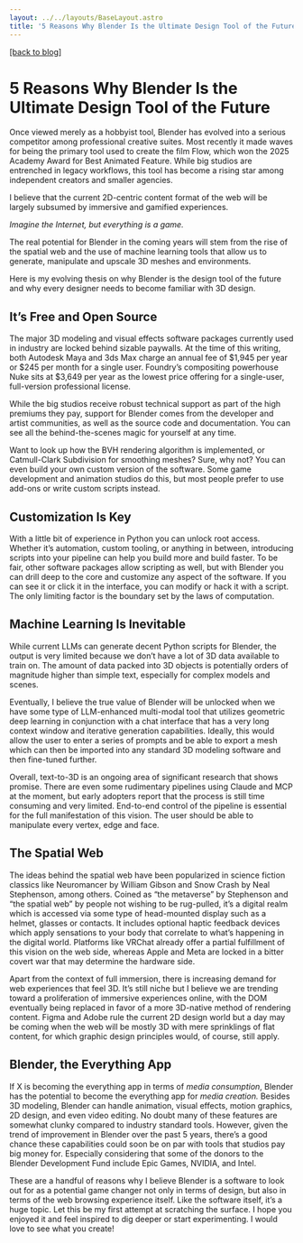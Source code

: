 ```yaml
---
layout: ../../layouts/BaseLayout.astro
title: '5 Reasons Why Blender Is the Ultimate Design Tool of the Future'
---
```

[[back to blog]](/)

# 5 Reasons Why Blender Is the Ultimate Design Tool of the Future

Once viewed merely as a hobbyist tool, Blender has evolved into a serious competitor among professional creative suites. Most recently it made waves for being the primary tool used to create the film Flow, which won the 2025 Academy Award for Best Animated Feature. While big studios are entrenched in legacy workflows, this tool has become a rising star among independent creators and smaller agencies.

I believe that the current 2D-centric content format of the web will be largely subsumed by immersive and gamified experiences. 

*Imagine the Internet, but everything is a game.* 

The real potential for Blender in the coming years will stem from the rise of the spatial web and the use of machine learning tools that allow us to generate, manipulate and upscale 3D meshes and environments.

Here is my evolving thesis on why Blender is the design tool of the future and why every designer needs to become familiar with 3D design.

## It’s Free and Open Source

The major 3D modeling and visual effects software packages currently used in industry are locked behind sizable paywalls. At the time of this writing, both Autodesk Maya and 3ds Max charge an annual fee of $1,945 per year or $245 per month for a single user. Foundry’s compositing powerhouse Nuke sits at $3,649 per year as the lowest price offering for a single-user, full-version professional license.

While the big studios receive robust technical support as part of the high premiums they pay, support for Blender comes from the developer and artist communities, as well as the source code and documentation. You can see all the behind-the-scenes magic for yourself at any time. 

Want to look up how the BVH rendering algorithm is implemented, or Catmull-Clark Subdivision for smoothing meshes? Sure, why not? You can even build your own custom version of the software. Some game development and animation studios do this, but most people prefer to use add-ons or write custom scripts instead.

## Customization Is Key

With a little bit of experience in Python you can unlock root access. Whether it’s automation, custom tooling, or anything in between, introducing scripts into your pipeline can help you build more and build faster. To be fair, other software packages allow scripting as well, but with Blender you can drill deep to the core and customize any aspect of the software. If you can see it or click it in the interface, you can modify or hack it with a script. The only limiting factor is the boundary set by the laws of computation.

## Machine Learning Is Inevitable

While current LLMs can generate decent Python scripts for Blender, the output is very limited because we don’t have a lot of 3D data available to train on. The amount of data packed into 3D objects is potentially orders of magnitude higher than simple text, especially for complex models and scenes.

Eventually, I believe the true value of Blender will be unlocked when we have some type of LLM-enhanced multi-modal tool that utilizes geometric deep learning in conjunction with a chat interface that has a very long context window and iterative generation capabilities. Ideally, this would allow the user to enter a series of prompts and be able to export a mesh which can then be imported into any standard 3D modeling software and then fine-tuned further. 

Overall, text-to-3D is an ongoing area of significant research that shows promise. There are even some rudimentary pipelines using Claude and MCP at the moment, but early adopters report that the process is still time consuming and very limited. End-to-end control of the pipeline is essential for the full manifestation of this vision. The user should be able to manipulate every vertex, edge and face.

## The Spatial Web 

The ideas behind the spatial web have been popularized in science fiction classics like Neuromancer by William Gibson and Snow Crash by Neal Stephenson, among others. Coined as “the metaverse” by Stephenson and “the spatial web” by people not wishing to be rug-pulled, it’s a digital realm which is accessed via some type of head-mounted display such as a helmet, glasses or contacts. It includes optional haptic feedback devices which apply sensations to your body that correlate to what’s happening in the digital world. Platforms like VRChat already offer a partial fulfillment of this vision on the web side, whereas Apple and Meta are locked in a bitter covert war that may determine the hardware side.

Apart from the context of full immersion, there is increasing demand for web experiences that feel 3D. It’s still niche but I believe we are trending toward a proliferation of immersive experiences online, with the DOM eventually being replaced in favor of a more 3D-native method of rendering content. Figma and Adobe rule the current 2D design world but a day may be coming when the web will be mostly 3D with mere sprinklings of flat content, for which graphic design principles would, of course, still apply. 

## Blender, the Everything App

If X is becoming the everything app in terms of *media consumption*, Blender has the potential to become the everything app for *media creation.* Besides 3D modeling, Blender can handle animation, visual effects, motion graphics, 2D design, and even video editing. No doubt many of these features are somewhat clunky compared to industry standard tools. However, given the trend of improvement in Blender over the past 5 years, there’s a good chance these capabilities could soon be on par with tools that studios pay big money for. Especially considering that some of the donors to the Blender Development Fund include Epic Games, NVIDIA, and Intel.

These are a handful of reasons why I believe Blender is a software to look out for as a potential game changer not only in terms of design, but also in terms of the web browsing experience itself. Like the software itself, it’s a huge topic. Let this be my first attempt at scratching the surface. I hope you enjoyed it and feel inspired to dig deeper or start experimenting. I would love to see what you create!
